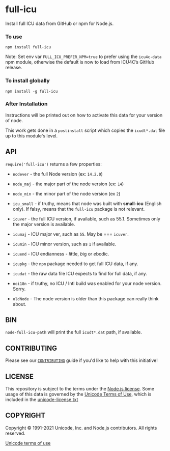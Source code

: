 # full-icu

Install full ICU data from GitHub or npm for Node.js.

### To use

`npm install full-icu`

Note: Set env var `FULL_ICU_PREFER_NPM=true` to prefer using the `icu4c-data` npm module,
otherwise the default is now to load from ICU4C’s GitHub release.

### To install globally

`npm install -g full-icu`

### After Installation

Instructions will be printed out on how to activate this data for your version of node.

This work gets done in a `postinstall` script which copies the `icudt*.dat` file up to this module's level.

## API

`require('full-icu')` returns a few properties:

* `nodever` - the full Node version (ex: `14.2.0`)

* `node_maj` - the major part of the node version (ex: `14`)

* `node_min` - the minor part of the node version (ex `2`)

* `icu_small` - if truthy, means that node was built with
**small-icu** (English only). If falsy, means that the `full-icu`
package is not relevant.

* `icuver` - the full ICU version, if available, such as 55.1. Sometimes only the major version is available.

* `icumaj` - ICU major ver, such as `55`. May be === `icuver`.

* `icumin` - ICU minor version, such as `1` if available.

* `icuend` - ICU endianness - *l*ittle, *b*ig or *e*bcdic.

* `icupkg` - the `npm` package needed to get full ICU data, if any.

* `icudat` - the raw data file ICU expects to find for full data, if any.

* `noi18n` - if truthy, no ICU / Intl build was enabled for your node version. Sorry.

* `oldNode` - The node version is older than this package can really think about.

## BIN

`node-full-icu-path` will print the full `icudt*.dat` path, if available.

## CONTRIBUTING

Please see our [`CONTRIBUTING`](./CONTRIBUTING.md) guide if you'd like to help with this initiative!

## LICENSE

This repository is subject to the terms under the [Node.js license](https://github.com/nodejs/node/blob/HEAD/LICENSE). Some usage of this data is governed by the [Unicode Terms of Use](http://www.unicode.org/copyright.html), which is included in the [unicode-license.txt](./unicode-license.txt)

## COPYRIGHT

Copyright &copy; 1991-2021 Unicode, Inc. and Node.js contributors. All rights reserved.

[Unicode terms of use](http://www.unicode.org/copyright.html)
